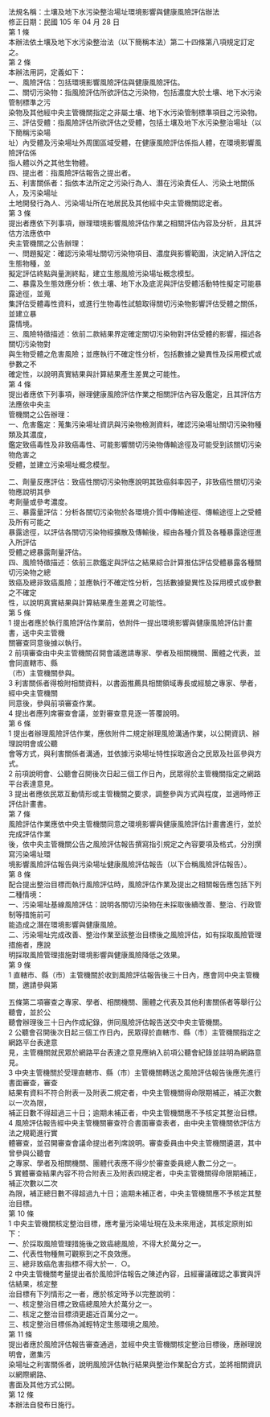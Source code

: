 法規名稱：土壤及地下水污染整治場址環境影響與健康風險評估辦法  
修正日期：民國 105 年 04 月 28 日  
第 1 條  
本辦法依土壤及地下水污染整治法（以下簡稱本法）第二十四條第八項規定訂定之。  
第 2 條  
本辦法用詞，定義如下：  
一、風險評估：包括環境影響風險評估與健康風險評估。  
二、關切污染物：指風險評估所欲評估之污染物，包括濃度大於土壤、地下水污染管制標準之污  
染物及其他經中央主管機關指定之非屬土壤、地下水污染管制標準項目之污染物。  
三、評估受體：指風險評估所欲評估之受體，包括土壤及地下水污染整治場址（以下簡稱污染場  
址）內受體及污染場址外周圍區域受體，在健康風險評估係指人體，在環境影響風險評估係  
指人體以外之其他生物體。  
四、提出者：指風險評估報告之提出者。  
五、利害關係者：指依本法所定之污染行為人、潛在污染責任人、污染土地關係人，及污染場址  
土地開發行為人、污染場址所在地居民及其他經中央主管機關認定者。  
第 3 條  
提出者應依下列事項，辦理環境影響風險評估作業之相關評估內容及分析，且其評估方法應依中  
央主管機關之公告辦理：  
一、問題擬定：確認污染場址關切污染物項目、濃度與影響範圍，決定納入評估之生態物種，並  
擬定評估終點與量測終點，建立生態風險污染場址概念模型。  
二、暴露及生態效應分析：依土壤、地下水及底泥與評估受體活動特性擬定可能暴露途徑，並蒐  
集評估受體毒性資料，或進行生物毒性試驗取得關切污染物影響評估受體之關係，並建立暴  
露情境。  
三、風險特徵描述：依前二款結果界定確定關切污染物對評估受體的影響，描述各關切污染物對  
與生物受體之危害風險；並應執行不確定性分析，包括數據之變異性及採用模式或參數之不  
確定性，以說明真實結果與計算結果產生差異之可能性。  
第 4 條  
提出者應依下列事項，辦理健康風險評估作業之相關評估內容及鑑定，且其評估方法應依中央主  
管機關之公告辦理：  
一、危害鑑定：蒐集污染場址資訊與污染物檢測資料，確認污染場址關切污染物種類及其濃度，  
鑑定致癌毒性及非致癌毒性、可能影響關切污染物傳輸途徑及可能受到該關切污染物危害之  
受體，並建立污染場址概念模型。  


二、劑量反應評估：致癌性關切污染物應說明其致癌斜率因子，非致癌性關切污染物應說明其參  
考劑量或參考濃度。  
三、暴露量評估：分析各關切污染物於各環境介質中傳輸途徑、傳輸途徑上之受體及所有可能之  
暴露途徑，以評估各關切污染物經擴散及傳輸後，經由各種介質及各種暴露途徑進入所評估  
受體之總暴露劑量評估。  
四、風險特徵描述：依前三款鑑定與評估之結果綜合計算推估評估受體暴露各種關切污染物之總  
致癌及總非致癌風險；並應執行不確定性分析，包括數據變異性及採用模式或參數之不確定  
性，以說明真實結果與計算結果產生差異之可能性。  
第 5 條  
1 提出者應於執行風險評估作業前，依附件一提出環境影響與健康風險評估計畫書，送中央主管機  
關審查同意後據以執行。  
2 前項審查由中央主管機關召開會議邀請專家、學者及相關機關、團體之代表，並會同直轄市、縣  
（市）主管機關參與。  
3 利害關係者得檢附相關資料，以書面推薦具相關領域專長或經驗之專家、學者，經中央主管機關  
同意後，參與前項審查作業。  
4 提出者應列席審查會議，並對審查意見逐一答覆說明。  
第 6 條  
1 提出者辦理風險評估作業，應依附件二規定辦理風險溝通作業，以公開資訊、辦理說明會或公聽  
會等方式，與利害關係者溝通，並依據污染場址特性採取適合之民眾及社區參與方式。  
2 前項說明會、公聽會召開後次日起三個工作日內，民眾得於主管機關指定之網路平台表達意見。  
3 提出者應依民眾互動情形或主管機關之要求，調整參與方式與程度，並適時修正評估計畫書。  
第 7 條  
風險評估作業應依中央主管機關同意之環境影響與健康風險評估計畫書進行，並於完成評估作業  
後，依中央主管機關公告之風險評估報告撰寫指引規定之內容要項及格式，分別撰寫污染場址環  
境影響風險評估報告與污染場址健康風險評估報告（以下合稱風險評估報告）。  
第 8 條  
配合提出整治目標而執行風險評估時，風險評估作業及提出之相關報告應包括下列二種情境：  
一、污染場址基線風險評估：說明各關切污染物在未採取後續改善、整治、行政管制等措施前可  
能造成之潛在環境影響與健康風險。  
二、污染場址完成改善、整治作業至該整治目標後之風險評估，如有採取風險管理措施者，應說  
明採取風險管理措施對環境影響與健康風險降低之效果。  
第 9 條  
1 直轄市、縣（市）主管機關於收到風險評估報告後三十日內，應會同中央主管機關，邀請參與第  


五條第二項審查之專家、學者、相關機關、團體之代表及其他利害關係者等舉行公聽會，並於公  
聽會辦理後三十日內作成紀錄，併同風險評估報告送交中央主管機關。  
2 公聽會召開後次日起三個工作日內，民眾得於直轄市、縣（市）主管機關指定之網路平台表達意  
見，主管機關就民眾於網路平台表達之意見應納入前項公聽會紀錄並註明為網路意見。  
3 中央主管機關於受理直轄市、縣（市）主管機關轉送之風險評估報告後應先進行書面審查，審查  
結果有資料不符合附表一及附表二規定者，中央主管機關得命限期補正，補正次數以一次為限，  
補正日數不得超過三十日；逾期未補正者，中央主管機關應不予核定其整治目標。  
4 風險評估報告經中央主管機關審查符合書面審查表者，由中央主管機關依評估方法之規範進行實  
體審查，並召開審查會議命提出者列席說明。審查委員由中央主管機關遴選，其中曾參與公聽會  
之專家、學者及相關機關、團體代表應不得少於審查委員總人數二分之一。  
5 實體審查結果內容不符合附表三及附表四規定者，中央主管機關得命限期補正，補正次數以二次  
為限，補正總日數不得超過九十日；逾期未補正者，中央主管機關應不予核定其整治目標。  
第 10 條  
1 中央主管機關核定整治目標，應考量污染場址現在及未來用途，其核定原則如下：  
一、於採取風險管理措施後之致癌總風險，不得大於萬分之一。  
二、代表性物種無可觀察到之不良效應。  
三、總非致癌危害指標不得大於一．○。  
2 中央主管機關考量提出者於風險評估報告之陳述內容，且經審議確認之事實與評估結果，核定整  
治目標有下列情形之一者，應於核定時予以完整說明：  
一、核定整治目標之致癌總風險大於萬分之一。  
二、核定之整治目標須更趨近百萬分之一。  
三、核定整治目標係為減輕特定生態環境之風險。  
第 11 條  
提出者應於風險評估報告審查通過，並經中央主管機關核定整治目標後，應辦理說明會，邀集污  
染場址之利害關係者，說明風險評估執行結果與整治作業配合方式，並將相關資訊以網際網路、  
書面及其他方式公開。  
第 12 條  
本辦法自發布日施行。  


